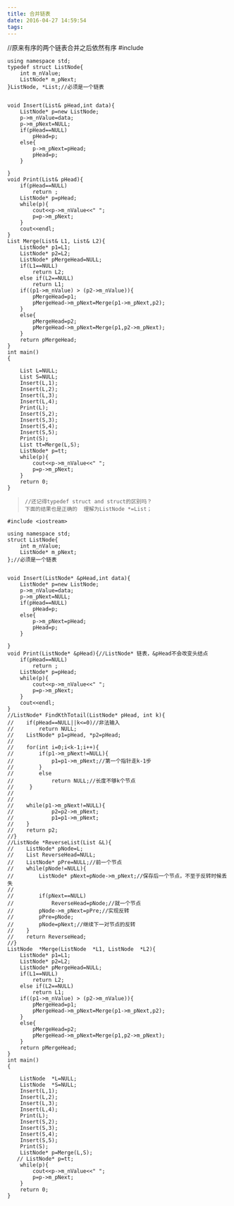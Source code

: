 ```yaml
---
title: 合并链表
date: 2016-04-27 14:59:54
tags:
---
```

//原来有序的两个链表合并之后依然有序
    #include <iostream>
    
    using namespace std;
    typedef struct ListNode{
        int m_nValue;
        ListNode* m_pNext;
    }ListNode, *List;//必须是一个链表
    
    
    void Insert(List& pHead,int data){
        ListNode* p=new ListNode;
        p->m_nValue=data;
        p->m_pNext=NULL;
        if(pHead==NULL)
            pHead=p;
        else{
            p->m_pNext=pHead;
            pHead=p;
        }
    
    }
    void Print(List& pHead){
        if(pHead==NULL)
            return ;
        ListNode* p=pHead;
        while(p){
            cout<<p->m_nValue<<" ";
            p=p->m_pNext;
        }
        cout<<endl;
    }
    List Merge(List& L1, List& L2){
        ListNode* p1=L1;
        ListNode* p2=L2;
        ListNode* pMergeHead=NULL;
        if(L1==NULL)
            return L2;
        else if(L2==NULL)
            return L1;
        if((p1->m_nValue) > (p2->m_nValue)){
            pMergeHead=p1;
            pMergeHead->m_pNext=Merge(p1->m_pNext,p2);
        }
        else{
            pMergeHead=p2;
            pMergeHead->m_pNext=Merge(p1,p2->m_pNext);
        }
        return pMergeHead;
    }
    int main()
    {
    
        List L=NULL;
        List S=NULL;
        Insert(L,1);
        Insert(L,2);
        Insert(L,3);
        Insert(L,4);
        Print(L);
        Insert(S,2);
        Insert(S,3);
        Insert(S,4);
        Insert(S,5);
        Print(S);
        List tt=Merge(L,S);
        ListNode* p=tt;
        while(p){
            cout<<p->m_nValue<<" ";
            p=p->m_pNext;
        }
        return 0;
    }

>     //还记得typedef struct and struct的区别吗？
>     下面的结果也是正确的  理解为ListNode *=List；

    
    #include <iostream>
    
    using namespace std;
    struct ListNode{
        int m_nValue;
        ListNode* m_pNext;
    };//必须是一个链表
    
    
    void Insert(ListNode* &pHead,int data){
        ListNode* p=new ListNode;
        p->m_nValue=data;
        p->m_pNext=NULL;
        if(pHead==NULL)
            pHead=p;
        else{
            p->m_pNext=pHead;
            pHead=p;
        }
    
    }
    void Print(ListNode* &pHead){//ListNode* 链表，&pHead不会改变头结点
        if(pHead==NULL)
            return ;
        ListNode* p=pHead;
        while(p){
            cout<<p->m_nValue<<" ";
            p=p->m_pNext;
        }
        cout<<endl;
    }
    //ListNode* FindKthTotail(ListNode* pHead, int k){
    //    if(pHead==NULL||k<=0)//非法输入
    //        return NULL;
    //    ListNode* p1=pHead, *p2=pHead;
    //
    //    for(int i=0;i<k-1;i++){
    //        if(p1->m_pNext!=NULL){
    //            p1=p1->m_pNext;//第一个指针走k-1步
    //        }
    //        else
    //            return NULL;//长度不够k个节点
    //     }
    //
    //
    //    while(p1->m_pNext!=NULL){
    //            p2=p2->m_pNext;
    //            p1=p1->m_pNext;
    //    }
    //    return p2;
    //}
    //ListNode *ReverseList(List &L){
    //    ListNode* pNode=L;
    //    List ReverseHead=NULL;
    //    ListNode* pPre=NULL;//前一个节点
    //    while(pNode!=NULL){
    //        ListNode* pNext=pNode->m_pNext;//保存后一个节点，不至于反转时候丢失
    //
    //        if(pNext==NULL)
    //            ReverseHead=pNode;//就一个节点
    //        pNode->m_pNext=pPre;//实现反转
    //        pPre=pNode;
    //        pNode=pNext;//继续下一对节点的反转
    //    }
    //    return ReverseHead;
    //}
    ListNode  *Merge(ListNode  *L1, ListNode  *L2){
        ListNode* p1=L1;
        ListNode* p2=L2;
        ListNode* pMergeHead=NULL;
        if(L1==NULL)
            return L2;
        else if(L2==NULL)
            return L1;
        if((p1->m_nValue) > (p2->m_nValue)){
            pMergeHead=p1;
            pMergeHead->m_pNext=Merge(p1->m_pNext,p2);
        }
        else{
            pMergeHead=p2;
            pMergeHead->m_pNext=Merge(p1,p2->m_pNext);
        }
        return pMergeHead;
    }
    int main()
    {
    
        ListNode  *L=NULL;
        ListNode  *S=NULL;
        Insert(L,1);
        Insert(L,2);
        Insert(L,3);
        Insert(L,4);
        Print(L);
        Insert(S,2);
        Insert(S,3);
        Insert(S,4);
        Insert(S,5);
        Print(S);
        ListNode* p=Merge(L,S);
       // ListNode* p=tt;
        while(p){
            cout<<p->m_nValue<<" ";
            p=p->m_pNext;
        }
        return 0;
    }

